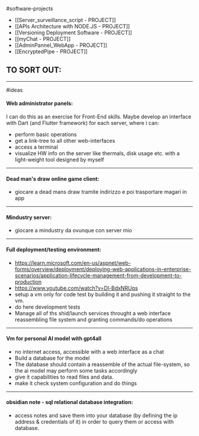 #software-projects 

- [[Server_surveillance_script - PROJECT]]
- [[APIs Architecture with NODE.JS - PROJECT]]
- [[Versioning Deployment Software - PROJECT]]
- [[myChat - PROJECT]]
- [[AdminPannel_WebApp - PROJECT]]
- [[EncryptedPipe - PROJECT]]

## TO SORT OUT:
---
#ideas 
#### Web administrator panels:
I can do this as an exercise for Front-End skills.
Maybe develop an interface with Dart (and Flutter framework) for each server, where i can:
- perform basic operations
- get a link-tree to all other web-interfaces
- access a terminal
- visualize HW info on the server like thermals, disk usage etc. with a light-weight tool designed by myself
---
#### Dead man's draw online game client:
- giocare a dead mans draw tramite indirizzo e poi trasportare magari in app

---
#### Mindustry server:
- giocare a mindustry da ovunque con server mio

---
#### Full deployment/testing environment:
* https://learn.microsoft.com/en-us/aspnet/web-forms/overview/deployment/deploying-web-applications-in-enterprise-scenarios/application-lifecycle-management-from-development-to-production
* https://www.youtube.com/watch?v=Dl-BdxNRUqs
* setup a vm only for code test by building it and pushing it straight to the vm.
* do here development tests 
* Manage all of ths shid/launch services throught a web interface reassembling file system and granting commands/do operations

---
#### Vm for personal AI model with gpt4all
* no internet access, accessible with a web interface as a chat
* Build a database for the model
* The database should contain a reassemble of the actual file-system, so the ai model may perform some tasks accordingly
* give it capabilities to read files and data.
* make it check system configuration and do things
---
#### obsidian note - sql relational database integration:
* access notes and save them into your database (by defining the ip address & credentials of it) in order to query them or access with database.
